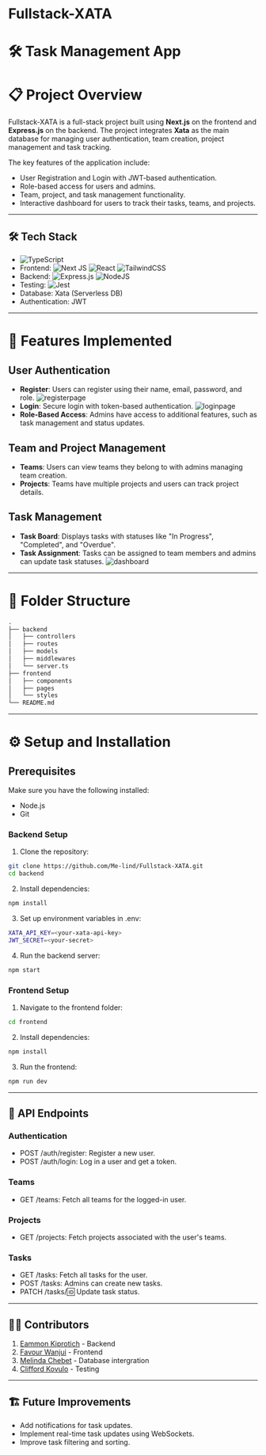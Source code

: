 # Fullstack-XATA
# 🛠 Task Management App

# 📋 Project Overview

Fullstack-XATA is a full-stack project built using **Next.js** on the frontend and **Express.js** on the backend. The project integrates **Xata** as the main database for managing user authentication, team creation, project management and task tracking.

The key features of the application include:

- User Registration and Login with JWT-based authentication.
- Role-based access for users and admins.
- Team, project, and task management functionality.
- Interactive dashboard for users to track their tasks, teams, and projects.

---

## 🛠️ Tech Stack
- ![TypeScript](https://img.shields.io/badge/typescript-%23007ACC.svg?style=for-the-badge&logo=typescript&logoColor=white)
- Frontend: ![Next JS](https://img.shields.io/badge/Next-black?style=for-the-badge&logo=next.js&logoColor=white) ![React](https://img.shields.io/badge/react-%2320232a.svg?style=for-the-badge&logo=react&logoColor=%2361DAFB) ![TailwindCSS](https://img.shields.io/badge/tailwindcss-%2338B2AC.svg?style=for-the-badge&logo=tailwind-css&logoColor=white)
- Backend: ![Express.js](https://img.shields.io/badge/express.js-%23404d59.svg?style=for-the-badge&logo=express&logoColor=%2361DAFB) ![NodeJS](https://img.shields.io/badge/node.js-6DA55F?style=for-the-badge&logo=node.js&logoColor=white)
- Testing: ![Jest](https://img.shields.io/badge/-jest-%23C21325?style=for-the-badge&logo=jest&logoColor=white)
- Database: Xata (Serverless DB)
- Authentication: JWT

---
# 🚀 Features Implemented

## User Authentication
- **Register**: Users can register using their name, email, password, and role.
  ![registerpage](https://github.com/user-attachments/assets/44ee142f-7c7a-40f2-a7f4-f605f2b45c6b)
- **Login**: Secure login with token-based authentication.
  ![loginpage](https://github.com/user-attachments/assets/f4e4c809-dd70-462d-b3e0-b1c5ceb3931f)
- **Role-Based Access**: Admins have access to additional features, such as task management and status updates.
## Team and Project Management
- **Teams**: Users can view teams they belong to with admins managing team creation.
- **Projects**: Teams have multiple projects and users can track project details.
## Task Management
- **Task Board**: Displays tasks with statuses like "In Progress", "Completed", and "Overdue".
- **Task Assignment**: Tasks can be assigned to team members and admins can update task statuses.
![dashboard](https://github.com/user-attachments/assets/32ad35c3-f36f-4312-989b-75da5dd6ae5f)

---
# 📂 Folder Structure
``` markdown
.
├── backend
│   ├── controllers
│   ├── routes
│   ├── models
│   ├── middlewares
│   └── server.ts
├── frontend
│   ├── components
│   ├── pages
│   └── styles
└── README.md
```
---
# ⚙️ Setup and Installation
## Prerequisites
Make sure you have the following installed:   
- Node.js
- Git
### Backend Setup
1. Clone the repository:
```bash
git clone https://github.com/Me-lind/Fullstack-XATA.git
cd backend
```
2. Install dependencies:   
```bash
npm install
```
3. Set up environment variables in .env:   
```bash
XATA_API_KEY=<your-xata-api-key>
JWT_SECRET=<your-secret>
```
4. Run the backend server:
```bash
npm start
```
### Frontend Setup
1. Navigate to the frontend folder:
```bash
cd frontend
```
2. Install dependencies:
```bash
npm install
```
3. Run the frontend:
```bash
npm run dev
```
---
## 📝 API Endpoints
### Authentication
- POST /auth/register: Register a new user.
- POST /auth/login: Log in a user and get a token.
### Teams
- GET /teams: Fetch all teams for the logged-in user.
### Projects
- GET /projects: Fetch projects associated with the user's teams.
### Tasks
- GET /tasks: Fetch all tasks for the user.
- POST /tasks: Admins can create new tasks.
- PATCH /tasks/:id: Update task status.

---
## 👨‍💻 Contributors

1. [Eammon Kiprotich](https://github.com/craizytech) - Backend  
2. [Favour Wanjui](https://github.com/wanjuifavour) - Frontend  
3. [Melinda Chebet](https://github.com/Me-lind) - Database intergration    
4. [Clifford Kovulo](https://github.com/CliffordKovulo) - Testing 

---
## 🏗️ Future Improvements
- Add notifications for task updates.
- Implement real-time task updates using WebSockets.
- Improve task filtering and sorting.
